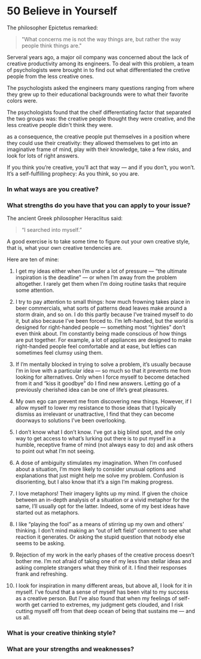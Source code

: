 # 50 Believe in Yourself

The philosopher Epictetus remarked:

> "What concerns me is not the way things are, but rather the way people think things are."

Serveral years ago, a major oil company was concerned about the lack of creative productivity among its engineers. To deal with this problem, a team of psychologists were brought in to find out what differentiated the cretive people from the less creative ones.

The psychologists asked the engineers many questions ranging from where they grew up to their educational backgrounds were to what their favorite colors were.

The psychologists found that the cheif differentiating factor that separated the two groups was: the creative people thought they were creative, and the less creative people didn't think they were.

as a consequence, the creative people put themselves in a position where they could use their creativity: they allowed themselves to get into an imaginative frame of mind, play with their knowledge, take a few risks, and look for lots of right answers.

If you think you’re creative, you’ll act that way — and if you don’t, you won’t. It’s a self-fulfilling prophecy: As you think, so you are.

### In what ways are you creative?

### What strengths do you have that you can apply to your issue?

The ancient Greek philosopher Heraclitus said:

> “I searched into myself.”

A good exercise is to take some time to figure out your own creative style, that is, what your own creative tendencies are.

Here are ten of mine:

1. I get my ideas either when I’m under a lot of pressure — “the ultimate inspiration is the deadline” — or when I’m away from the problem altogether. I rarely get them when I’m doing routine tasks that require some attention.

2. I try to pay attention to small things: how much frowning takes place in beer commercials, what sorts of patterns dead leaves make around a storm drain, and so on. I do this partly because I’ve trained myself to do it, but also because I’ve been forced to. I’m left-handed, but the world is designed for right-handed people — something most “righties” don’t even think about. I’m constantly being made conscious of how things are put together. For example, a lot of appliances are designed to make right-handed people feel comfortable and at ease, but lefties can sometimes feel clumsy using them.

3. If I’m mentally blocked in trying to solve a problem, it’s usually because I’m in love with a particular idea — so much so that it prevents me from looking for alternatives. Only when I force myself to become detached from it and “kiss it goodbye” do I find new answers. Letting go of a previously cherished idea can be one of life’s great pleasures.

4. My own ego can prevent me from discovering new things. However, if I allow myself to lower my resistance to those ideas that I typically dismiss as irrelevant or unattractive, I find that they can become doorways to solutions I’ve been overlooking.

5. I don’t know what I don’t know. I’ve got a big blind spot, and the only way to get access to what’s lurking out there is to put myself in a humble, receptive frame of mind (not always easy to do) and ask others to point out what I’m not seeing.

6. A dose of ambiguity stimulates my imagination. When I’m confused about a situation, I’m more likely to consider unusual options and explanations that just might help me solve my problem. Confusion is disorienting, but I also know that it’s a sign I’m making progress.

7. I love metaphors! Their imagery lights up my mind. If given the choice between an in-depth analysis of a situation or a vivid metaphor for the same, I’ll usually opt for the latter. Indeed, some of my best ideas have started out as metaphors.

8. I like “playing the fool” as a means of stirring up my own and others’ thinking. I don’t mind making an “out of left field” comment to see what reaction it generates. Or asking the stupid question that nobody else seems to be asking.

9. Rejection of my work in the early phases of the creative process doesn’t bother me. I’m not afraid of taking one of my less than stellar ideas and asking complete strangers what they think of it. I find their responses frank and refreshing.

10. I look for inspiration in many different areas, but above all, I look for it in myself. I’ve found that a sense of myself has been vital to my success as a creative person. But I’ve also found that when my feelings of self-worth get carried to extremes, my judgment gets clouded, and I risk cutting myself off from that deep ocean of being that sustains me — and us all.

### What is your creative thinking style?

### What are your strengths and weaknesses?
